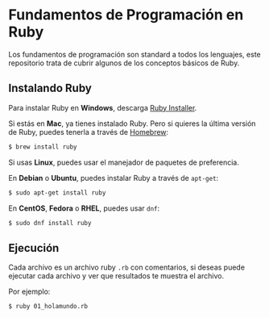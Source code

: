 Fundamentos de Programación en Ruby
===================================

Los fundamentos de programación son standard a todos los lenguajes, este repositorio trata de cubrir algunos de los conceptos básicos de Ruby.

Instalando Ruby
---------------

Para instalar Ruby en **Windows**, descarga [Ruby Installer](http://dl.bintray.com/oneclick/rubyinstaller/rubyinstaller-2.0.0-p451.exe?direct).


Si estás en **Mac**, ya tienes instalado Ruby. Pero si quieres la
última versión de Ruby, puedes tenerla a través de [Homebrew](http://brew.sh/):

```html
$ brew install ruby
```

Si usas **Linux**, puedes usar el manejador de paquetes
de preferencia.

En **Debian** o **Ubuntu**, puedes instalar
Ruby a través de `apt-get`:

```html
$ sudo apt-get install ruby
```

En **CentOS**, **Fedora** o **RHEL**, puedes usar `dnf`:

```html
$ sudo dnf install ruby
```

Ejecución
---------

Cada archivo es un archivo ruby `.rb` con comentarios, si deseas puede ejecutar cada archivo y ver que resultados te muestra el archivo.

Por ejemplo:

```html
$ ruby 01_holamundo.rb
```
